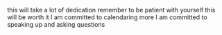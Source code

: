this will take a lot of dedication
remember to be patient with yourself
this will be worth it
I am committed to calendaring more
I am committed to speaking up and asking questions
